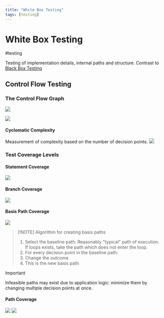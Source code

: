 ```yaml
---
title: "White Box Testing"
tags: [testing]
---
```

# White Box Testing
#testing 

Testing of implementation details, internal paths and structure. Contrast to [Black Box Testing](Notes/Black%20Box%20Testing.md)

## Control Flow Testing
### The Control Flow Graph
![](https://i.imgur.com/PBUSMPg.png)

![](https://i.imgur.com/T7rt8Ea.png)

#### Cyclomatic Complexity
Measurement of complexity based on the number of decision points.
![](https://i.imgur.com/9aO8asZ.png)

### Test Coverage Levels
#### Statement Coverage
![](https://i.imgur.com/ephQk5f.png)

#### Branch Coverage
![](https://i.imgur.com/fiNmfCC.png)

#### Basis Path Coverage
![](https://i.imgur.com/xFTJNs3.png)

> [!NOTE] Algorithm for creating basis paths
> 1. Select the baseline path: Reasonably "typical" path of execution. If loops exists, take the path which does not enter the loop.
> 2. For every decision point in the baseline path:
> 	1. Change the outcome
> 	2. This is the new basis path

> [!important]
> Infeasible paths may exist due to application logic: minimize them by changing multiple decision points at once.

#### Path Coverage
![](https://s3.us-west-2.amazonaws.com/secure.notion-static.com/79909ad3-336d-4fd4-94e1-2eda5533c461/Untitled.png?X-Amz-Algorithm=AWS4-HMAC-SHA256&X-Amz-Content-Sha256=UNSIGNED-PAYLOAD&X-Amz-Credential=AKIAT73L2G45EIPT3X45%2F20220417%2Fus-west-2%2Fs3%2Faws4_request&X-Amz-Date=20220417T144444Z&X-Amz-Expires=86400&X-Amz-Signature=a03bc1bb8e8c99a9822d68b1e0956b907cfe8612ad536f2f59e0e7d2c3cc8fa8&X-Amz-SignedHeaders=host&response-content-disposition=filename%20%3D%22Untitled.png%22&x-id=GetObject)
![](https://i.imgur.com/3wkNDjW.png)

